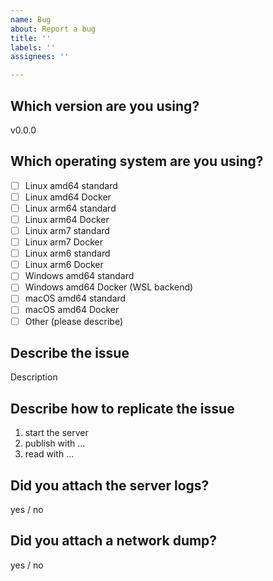 ```yaml
---
name: Bug
about: Report a bug
title: ''
labels: ''
assignees: ''

---
```


<!--
To increase the chance of your issue getting fixed, open an issue FOR EACH problem. Please do not report multiple problems in a single issue, otherwise they'll probably never get ALL fixed.

Please include all sections of this template into your issue, or it will be automatically closed.
-->

## Which version are you using?

v0.0.0

## Which operating system are you using?

<!-- fill checkboxes with a x. Example: [x] Linux -->

- [ ] Linux amd64 standard
- [ ] Linux amd64 Docker
- [ ] Linux arm64 standard
- [ ] Linux arm64 Docker
- [ ] Linux arm7 standard
- [ ] Linux arm7 Docker
- [ ] Linux arm6 standard
- [ ] Linux arm6 Docker
- [ ] Windows amd64 standard
- [ ] Windows amd64 Docker (WSL backend)
- [ ] macOS amd64 standard
- [ ] macOS amd64 Docker
- [ ] Other (please describe)

## Describe the issue

Description

## Describe how to replicate the issue

<!--
the maintainers must be able to REPLICATE your issue to solve it - therefore, describe in a very detailed way how to replicate it.
-->

1. start the server
2. publish with ...
3. read with ...

## Did you attach the server logs?

<!--
Server logs are sometimes useful to identify the issue.
If you think this is the case, set the parameter 'logLevel' to 'debug' and attach the server logs.
-->

yes / no

## Did you attach a network dump?

<!--
If the bug arises when using rtsp-simple-server with an external hardware or software, the most helpful content you can provide is a dump of the data exchanged between the server and the target (network dump), that can be generated in this way:
1) Download wireshark (https://www.wireshark.org/)
2) Start capturing on the interface used for exchanging RTSP (if the server and the target software are both installed on your pc, the interface is probably "loopback", otherwise it's the one of your network card)
3) Start the server and replicate the issue
4) Stop capturing, save the result in .pcap format
5) Attach
-->

yes / no
